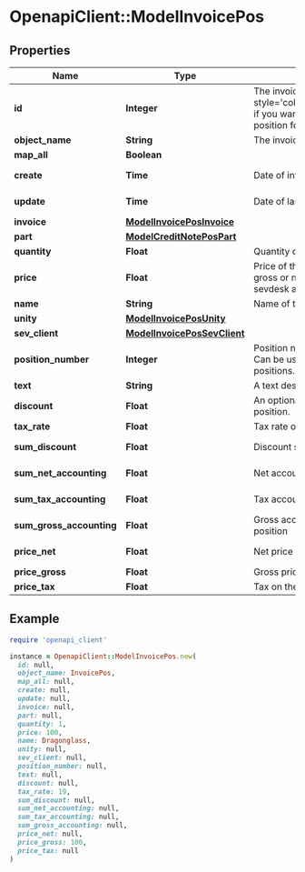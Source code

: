 # OpenapiClient::ModelInvoicePos

## Properties

| Name | Type | Description | Notes |
| ---- | ---- | ----------- | ----- |
| **id** | **Integer** | The invoice position id. &lt;span style&#x3D;&#39;color:red&#39;&gt;Required&lt;/span&gt; if you want to update an invoice position for an existing invoice | [optional] |
| **object_name** | **String** | The invoice position object name |  |
| **map_all** | **Boolean** |  |  |
| **create** | **Time** | Date of invoice position creation | [optional][readonly] |
| **update** | **Time** | Date of last invoice position update | [optional][readonly] |
| **invoice** | [**ModelInvoicePosInvoice**](ModelInvoicePosInvoice.md) |  | [optional] |
| **part** | [**ModelCreditNotePosPart**](ModelCreditNotePosPart.md) |  | [optional] |
| **quantity** | **Float** | Quantity of the article/part |  |
| **price** | **Float** | Price of the article/part. Is either gross or net, depending on the sevdesk account setting. | [optional] |
| **name** | **String** | Name of the article/part. | [optional] |
| **unity** | [**ModelInvoicePosUnity**](ModelInvoicePosUnity.md) |  |  |
| **sev_client** | [**ModelInvoicePosSevClient**](ModelInvoicePosSevClient.md) |  | [optional] |
| **position_number** | **Integer** | Position number of your position. Can be used to order multiple positions. | [optional] |
| **text** | **String** | A text describing your position. | [optional] |
| **discount** | **Float** | An optional discount of the position. | [optional] |
| **tax_rate** | **Float** | Tax rate of the position. |  |
| **sum_discount** | **Float** | Discount sum of the position | [optional][readonly] |
| **sum_net_accounting** | **Float** | Net accounting sum of the position | [optional][readonly] |
| **sum_tax_accounting** | **Float** | Tax accounting sum of the position | [optional][readonly] |
| **sum_gross_accounting** | **Float** | Gross accounting sum of the position | [optional][readonly] |
| **price_net** | **Float** | Net price of the part | [optional][readonly] |
| **price_gross** | **Float** | Gross price of the part | [optional] |
| **price_tax** | **Float** | Tax on the price of the part | [optional] |

## Example

```ruby
require 'openapi_client'

instance = OpenapiClient::ModelInvoicePos.new(
  id: null,
  object_name: InvoicePos,
  map_all: null,
  create: null,
  update: null,
  invoice: null,
  part: null,
  quantity: 1,
  price: 100,
  name: Dragonglass,
  unity: null,
  sev_client: null,
  position_number: null,
  text: null,
  discount: null,
  tax_rate: 19,
  sum_discount: null,
  sum_net_accounting: null,
  sum_tax_accounting: null,
  sum_gross_accounting: null,
  price_net: null,
  price_gross: 100,
  price_tax: null
)
```

